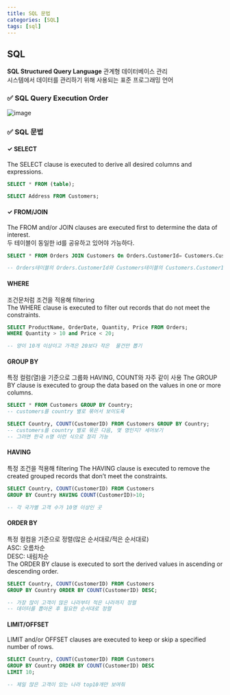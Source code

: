 ```yaml
---
title: SQL 문법
categories: [SQL]
tags: [sql]
---
```


## **SQL**

**SQL Structured Query Language**
관계형 데이터베이스 관리  
시스템에서 데이터를 관리하기 위해 사용되는 표준 프로그래밍 언어

### ✅ SQL Query Execution Order

![image](https://github.com/soheeparklee/sc_project_memo_improved/assets/97790983/bc4a178c-8e59-4679-bfc3-bd538509fc0f)

### ✅ SQL 문법

#### ✓ SELECT

The SELECT clause is executed to derive all desired columns and expressions.

```sql
SELECT * FROM (table);

SELECT Address FROM Customers;
```

#### ✓ FROM/JOIN

The FROM and/or JOIN clauses are executed first to determine the data of interest.  
두 테이블이 동일한 id를 공유하고 있어야 가능하다.

```sql
SELECT * FROM Orders JOIN Customers On Orders.CustomerId= Customers.CustomerId;

-- Orders테이블의 Orders.CustomerId와 Customers테이블의 Customers.CustomerId가 같은 애들을 합쳐 달라.
```

#### WHERE

조건문처럼 조건을 적용해 filtering  
The WHERE clause is executed to filter out records that do not meet the constraints.

```sql
SELECT ProductName, OrderDate, Quantity, Price FROM Orders;
WHERE Quantity > 10 and Price < 20;

-- 양이 10개 이상이고 가격은 20보다 작은  물건만 뽑기
```

#### GROUP BY

특정 컬럼(열)을 기준으로 그룹화
HAVING, COUNT와 자주 같이 사용
The GROUP BY clause is executed to group the data based on the values in one or more columns.

```sql
SELECT * FROM Customers GROUP BY Country;
-- customers를 country 별로 묶어서 보이도록

SELECT Country, COUNT(CustomerID) FROM Customers GROUP BY Country;
-- customers를 country 별로 묶은 다음, 몇 명인지? 세어보기
-- 그러면 한국 n명 이런 식으로 정리 가능
```

#### HAVING

특정 조건을 적용해 filtering
The HAVING clause is executed to remove the created grouped records that don’t meet the constraints.

```sql
SELECT Country, COUNT(CustomerID) FROM Customers
GROUP BY Country HAVING COUNT(CustomerID)>10;

-- 각 국가별 고객 수가 10명 이상인 곳
```

#### ORDER BY

특정 컬컴을 기준으로 정렬(많은 순서대로/적은 순서대로)  
ASC: 오름차순  
DESC: 내림차순  
The ORDER BY clause is executed to sort the derived values in ascending or descending order.

```sql
SELECT Country, COUNT(CustomerID) FROM Customers
GROUP BY Country ORDER BY COUNT(CustomerID) DESC;

-- 가장 많이 고객이 많은 나라부터 적은 나라까지 정렬
-- 데이터를 뽑아온 후 필요한 순서대로 정렬
```

#### LIMIT/OFFSET

LIMIT and/or OFFSET clauses are executed to keep or skip a specified number of rows.

```sql
SELECT Country, COUNT(CustomerID) FROM Customers
GROUP BY Country ORDER BY COUNT(CustomerID) DESC
LIMIT 10;

-- 제일 많은 고객이 있는 나라 top10개만 보여줘
```
